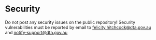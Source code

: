 # Security

Do not post any security issues on the public repository! Security vulnerabilities must be reported by email to felicity.hitchcock@dta.gov.au and notify-support@dta.gov.au
